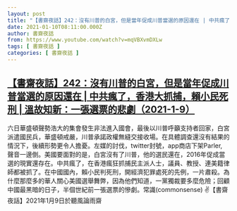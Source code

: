 ```yaml
---
layout: post
title: "【書齋夜話】242：沒有川普的白宮，但是當年促成川普當選的原因還在 | 中共瘋了，香港大抓捕，賴小民死刑 | 溫故知新：一張選票的悲劇（2021-1-9）"
date: 2021-01-10T08:11:00.000Z
author: 書齋夜話
from: https://www.youtube.com/watch?v=mqVBXvmDXLw
tags: [ 書齋夜話 ]
categories: [ 書齋夜話 ]
---
```

<!--1610266260000-->
[【書齋夜話】242：沒有川普的白宮，但是當年促成川普當選的原因還在 | 中共瘋了，香港大抓捕，賴小民死刑 | 溫故知新：一張選票的悲劇（2021-1-9）](https://www.youtube.com/watch?v=mqVBXvmDXLw)
------

<div>
六日華盛頓聲勢浩大的集會發生非法進入國會，最後以川普呼籲支持者回家，白宮派遣國民兵，華盛頓戒嚴，川普承諾政權無縫交接收場。在具體調查還沒有結果的情況下，後續形勢更令人擔憂。左媒的討伐，twitter封號，app商店下架Parler, 聲音一邊倒。美國要面對的是，白宮沒有了川普，他的選民還在，2016年促成當選的現實還存在。中共瘋了，在香港瘋狂抓捕民主派人士，議員、教授、連美籍律師都被抓了。在中國國內，賴小民判死刑，開經濟犯罪處死的先例，一片肅殺。為什麼那麼多的華人關心美國選舉舞弊，因為他們知道，一黨獨裁要多麼危險；回顧中國最黑暗的日子，半個世紀前一張選票的慘劇。常識(commonsense) ✌【書齋夜話】2021年1月9日於聽風論雨齋
</div>
